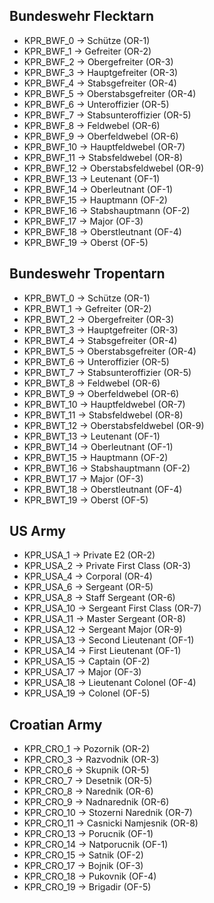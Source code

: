 ## Bundeswehr Flecktarn
* KPR_BWF_0 -> Schütze (OR-1)
* KPR_BWF_1 -> Gefreiter (OR-2)
* KPR_BWF_2 -> Obergefreiter (OR-3)
* KPR_BWF_3 -> Hauptgefreiter (OR-3)
* KPR_BWF_4 -> Stabsgefreiter (OR-4)
* KPR_BWF_5 -> Oberstabsgefreiter (OR-4)
* KPR_BWF_6 -> Unteroffizier (OR-5)
* KPR_BWF_7 -> Stabsunteroffizier (OR-5)
* KPR_BWF_8 -> Feldwebel (OR-6)
* KPR_BWF_9 -> Oberfeldwebel (OR-6)
* KPR_BWF_10 -> Hauptfeldwebel (OR-7)
* KPR_BWF_11 -> Stabsfeldwebel (OR-8)
* KPR_BWF_12 -> Oberstabsfeldwebel (OR-9)
* KPR_BWF_13 -> Leutenant (OF-1)
* KPR_BWF_14 -> Oberleutnant (OF-1)
* KPR_BWF_15 -> Hauptmann (OF-2)
* KPR_BWF_16 -> Stabshauptmann (OF-2)
* KPR_BWF_17 -> Major (OF-3)
* KPR_BWF_18 -> Oberstleutnant (OF-4)
* KPR_BWF_19 -> Oberst (OF-5)

## Bundeswehr Tropentarn
* KPR_BWT_0 -> Schütze (OR-1)
* KPR_BWT_1 -> Gefreiter (OR-2)
* KPR_BWT_2 -> Obergefreiter (OR-3)
* KPR_BWT_3 -> Hauptgefreiter (OR-3)
* KPR_BWT_4 -> Stabsgefreiter (OR-4)
* KPR_BWT_5 -> Oberstabsgefreiter (OR-4)
* KPR_BWT_6 -> Unteroffizier (OR-5)
* KPR_BWT_7 -> Stabsunteroffizier (OR-5)
* KPR_BWT_8 -> Feldwebel (OR-6)
* KPR_BWT_9 -> Oberfeldwebel (OR-6)
* KPR_BWT_10 -> Hauptfeldwebel (OR-7)
* KPR_BWT_11 -> Stabsfeldwebel (OR-8)
* KPR_BWT_12 -> Oberstabsfeldwebel (OR-9)
* KPR_BWT_13 -> Leutenant (OF-1)
* KPR_BWT_14 -> Oberleutnant (OF-1)
* KPR_BWT_15 -> Hauptmann (OF-2)
* KPR_BWT_16 -> Stabshauptmann (OF-2)
* KPR_BWT_17 -> Major (OF-3)
* KPR_BWT_18 -> Oberstleutnant (OF-4)
* KPR_BWT_19 -> Oberst (OF-5)

## US Army
* KPR_USA_1 -> Private E2 (OR-2)
* KPR_USA_2 -> Private First Class (OR-3)
* KPR_USA_4 -> Corporal (OR-4)
* KPR_USA_6 -> Sergeant (OR-5)
* KPR_USA_8 -> Staff Sergeant (OR-6)
* KPR_USA_10 -> Sergeant First Class (OR-7)
* KPR_USA_11 -> Master Sergeant (OR-8)
* KPR_USA_12 -> Sergeant Major (OR-9)
* KPR_USA_13 -> Second Lieutenant (OF-1)
* KPR_USA_14 -> First Lieutenant (OF-1)
* KPR_USA_15 -> Captain (OF-2)
* KPR_USA_17 -> Major (OF-3)
* KPR_USA_18 -> Lieutenant Colonel (OF-4)
* KPR_USA_19 -> Colonel (OF-5)

## Croatian Army
* KPR_CRO_1 -> Pozornik (OR-2)
* KPR_CRO_3 -> Razvodnik (OR-3)
* KPR_CRO_6 -> Skupnik (OR-5)
* KPR_CRO_7 -> Desetnik (OR-5)
* KPR_CRO_8 -> Narednik (OR-6)
* KPR_CRO_9 -> Nadnarednik (OR-6)
* KPR_CRO_10 -> Stozerni Narednik (OR-7)
* KPR_CRO_11 -> Casnicki Namjesnik (OR-8)
* KPR_CRO_13 -> Porucnik (OF-1)
* KPR_CRO_14 -> Natporucnik (OF-1)
* KPR_CRO_15 -> Satnik (OF-2)
* KPR_CRO_17 -> Bojnik (OF-3)
* KPR_CRO_18 -> Pukovnik (OF-4)
* KPR_CRO_19 -> Brigadir (OF-5)
